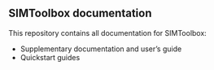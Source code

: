 ## SIMToolbox documentation

This repository contains all documentation for SIMToolbox:

* Supplementary documentation and user’s guide
* Quickstart guides
